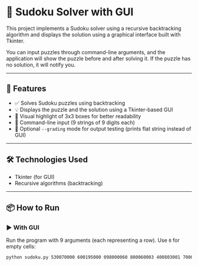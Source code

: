 # 🔢 Sudoku Solver with GUI

This project implements a Sudoku solver using a recursive backtracking algorithm and displays the solution using a graphical interface built with Tkinter.

You can input puzzles through command-line arguments, and the application will show the puzzle before and after solving it. If the puzzle has no solution, it will notify you.

---

## 🚀 Features

- ✅ Solves Sudoku puzzles using backtracking
- 💡 Displays the puzzle and the solution using a Tkinter-based GUI
- 🧠 Visual highlight of 3x3 boxes for better readability
- 💬 Command-line input (9 strings of 9 digits each)
- 🧪 Optional `--grading` mode for output testing (prints flat string instead of GUI)

---

## 🛠 Technologies Used
- Tkinter (for GUI)
- Recursive algorithms (backtracking)

---

## 📦 How to Run

### ▶️ With GUI

Run the program with 9 arguments (each representing a row). Use `0` for empty cells:

```bash
python sudoku.py 530070000 600195000 098000060 800060003 400803001 700020006 060000280 000419005 000080079
